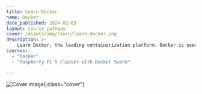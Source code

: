 ```yaml
---
title: Learn Docker
name: Docker
date_published: 2024-02-03
layout: course_pathway
cover: /assets/img/learn/learn_docker.png
description: >-
    Learn Docker, the leading containerization platform. Docker is used to build, ship, and run applications in a consistent and reliable manner, making it a popular choice for DevOps and cloud-native development.
courses:
  - "Docker"
  - "Raspberry Pi 5 Cluster with Docker Swarm"

---
```


![Cover image]({{page.cover}}){:class="cover"}
